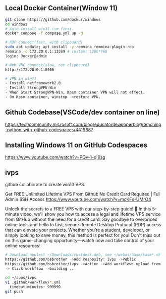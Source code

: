 ## Local Docker Container(Window 11)
```bash
git clone https://github.com/dockur/windows
cd windows
# Auto install win11.iso first.
docker compose -f compose.yml up -d

# RDP connect(fast, with clipboard)
sudo apt update; apt install -y remmina remmina-plugin-rdp
remmina -c 172.20.0.1:13389 # custom: 1280*768
login: Docker@admin

# Web VNC connect(slow, not clipboard)
http://172.20.0.1:8006

# VPN in win11
- Install netframework2.0
- Install StrongVPN-Win
- When Start StrongWPN-Win, Kasm container VPN will not effect.
- On Kasm container, winstop ->restore VPN.
```

## Github Codebase(VSCode/dev container on line)
https://techcommunity.microsoft.com/blog/educatordeveloperblog/teaching-python-with-github-codespaces/4419687


## Installing Windows 11 on GitHub Codespaces
https://www.youtube.com/watch?v=PQv-1-qI9zg


## ivps
github collaborate to create win10 VPS.

Get FREE Unlimited Lifetime VPS From Github No Credit Card Required | Full Admin SSH Access
https://www.youtube.com/watch?v=mcKFs-UMrO4

Unlock the secrets to a FREE VPS with our step-by-step guide! 🚀 In this 5-minute video, we'll show you how to access a legal and lifetime VPS service from GitHub without the need for a credit card. Say goodbye to overpriced online tools and hello to fast, secure Remote Desktop Protocol (RDP) access that can elevate your projects. Whether you're a student, developer, or simply looking to save money, this method is perfect for you! Don't miss out on this game-changing opportunity—watch now and take control of your online resources!

```bash
# Download newlest ~/Downloads/rustdesk.deb, see ~/webos/base/kasm*.sh
https://github.com/bsbrother ->Add resposity: ivps ->Public
https://github.com/bsbrother/ivps ->Action ->Add workflow: upload from ~/Downloads/'Windows 10 - RustDesk.yml'
-> Click workflow ->building ...

cd ~/apps/ivps
vi .github/workflow/*.yml
  timeout-minutes: 999999
git push
```
